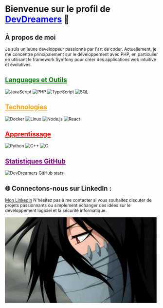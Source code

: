 # Bienvenue sur le profil de <span style="color:blue;text-decoration:underline;">**DevDreamers**</span> 🚀

## À propos de moi

Je suis un jeune développeur passionné par l'art de coder. Actuellement, je me concentre principalement sur le développement avec PHP, en particulier en utilisant le framework Symfony pour créer des applications web intuitive et évolutives.

## <span style="color:green;text-decoration:underline;">Languages et Outils</span>

![JavaScript](https://img.shields.io/badge/-JavaScript-000?&logo=JavaScript)
![PHP](https://img.shields.io/badge/-PHP-000?&logo=PHP)
![TypeScript](https://img.shields.io/badge/-TypeScript-000?&logo=TypeScript)
![SQL](https://img.shields.io/badge/-SQL-000?&logo=MySQL)

## <span style="color:orange;text-decoration:underline;">Technologies</span>

![Docker](https://img.shields.io/badge/-Docker-000?&logo=Docker)
![Linux](https://img.shields.io/badge/-Linux-000?&logo=Linux)
![Node.js](https://img.shields.io/badge/-Node.js-000?&logo=node.js)
![React](https://img.shields.io/badge/-React-000?&logo=React)

## <span style="color:red;text-decoration:underline;">Apprentissage</span>

![Python](https://img.shields.io/badge/-Python-000?&logo=Python)
![C++](https://img.shields.io/badge/-C++-000?&logo=c%2b%2b&logoColor=00599C)
![C](https://img.shields.io/badge/-C-000?&logo=C)

## <span style="color:purple;text-decoration:underline;">Statistiques GitHub</span>

![DevDreamers GitHub stats](https://github-readme-stats.vercel.app/api?username=rani30100&show_icons=true&theme=radical)

## 🌐 Connectons-nous sur LinkedIn :

<a href="http://linkedin.com/in/rani-d-a35bb71b3" target="blank">Mon Linkedin</a> N'hésitez pas à me contacter si vous souhaitez discuter de projets passionnants ou simplement échanger des idées sur le développement logiciel et la sécurité informatique.

![Ichigo GIF](https://github.com/rani30100/rani30100/blob/main/Ichigo.gif)
